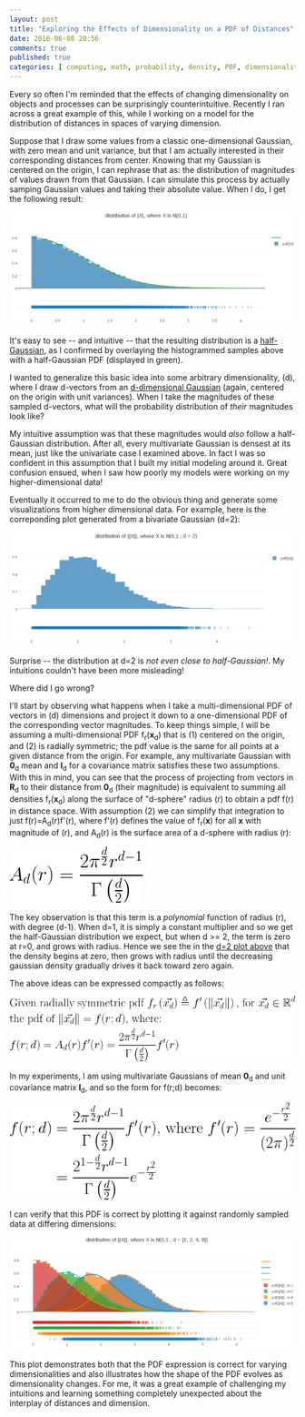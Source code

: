 ```yaml
---
layout: post
title: "Exploring the Effects of Dimensionality on a PDF of Distances"
date: 2016-06-08 20:56
comments: true
published: true
categories: [ computing, math, probability, density, PDF, dimensionality ]
---
```


Every so often I'm reminded that the effects of changing dimensionality on objects and processes can be surprisingly counterintuitive.  Recently I ran across a great example of this, while I working on a model for the distribution of distances in spaces of varying dimension.

Suppose that I draw some values from a classic one-dimensional Gaussian, with zero mean and unit variance, but that I am actually interested in their corresponding distances from center.  Knowing that my Gaussian is centered on the origin, I can rephrase that as: the distribution of magnitudes of values drawn from that Gaussian.  I can simulate this process by actually samping Gaussian values and taking their absolute value.  When I do, I get the following result:

![Figure 1](/assets/images/dist_dist/figure1.png)

It's easy to see -- and intuitive -- that the resulting distribution is a [half-Gaussian](https://en.wikipedia.org/wiki/Half-normal_distribution), as I confirmed by overlaying the histogrammed samples above with a half-Gaussian PDF (displayed in green).

I wanted to generalize this basic idea into some arbitrary dimensionality, (d), where I draw d-vectors from an [d-dimensional Gaussian](https://en.wikipedia.org/wiki/Multivariate_normal_distribution) (again, centered on the origin with unit variances). When I take the magnitudes of these sampled d-vectors, what will the probability distribution of _their_ magnitudes look like?

My intuitive assumption was that these magnitudes would _also_ follow a half-Gaussian distribution.  After all, every multivariate Gaussian is densest at its mean, just like the univariate case I examined above.  In fact I was so confident in this assumption that I built my initial modeling around it.  Great confusion ensued, when I saw how poorly my models were working on my higher-dimensional data!

Eventually it occurred to me to do the obvious thing and generate some visualizations from higher dimensional data.  For example, here is the correponding plot generated from a bivariate Gaussian (d=2):

<a name="figure2"></a>
![Figure 2](/assets/images/dist_dist/figure2.png)

Surprise -- the distribution at d=2 is _not even close to half-Gaussian!_.  My intuitions couldn't have been more misleading!

Where did I go wrong?

I'll start by observing what happens when I take a multi-dimensional PDF of vectors in (d) dimensions and project it down to a one-dimensional PDF of the corresponding vector magnitudes. To keep things simple, I will be assuming a multi-dimensional PDF <nobr>f<sub>r</sub>(**x**<sub>d</sub>)</nobr> that is (1) centered on the origin, and (2) is radially symmetric; the pdf value is the same for all points at a given distance from the origin.  For example, any multivariate Gaussian with **0**<sub>d</sub> mean and **I**<sub>d</sub> for a covariance matrix satisfies these two assumptions.  With this in mind, you can see that the process of projecting from vectors in **R**<sub>d</sub> to their distance from **0**<sub>d</sub> (their magnitude) is equivalent to summing all densities <nobr>f<sub>r</sub>(**x**<sub>d</sub>)</nobr> along the surface of "d-sphere" radius (r) to obtain a pdf f(r) in distance space.  With assumption (2) we can simplify that integration to just <nobr>f(r)=A<sub>d</sub>(r)f'(r)</nobr>, where f'(r) defines the value of <nobr>f<sub>r</sub>(**x**)</nobr> for all **x** with magnitude of (r), and A<sub>d</sub>(r) is the surface area of a d-sphere with radius (r):

![Figure 3](/assets/images/dist_dist/ztrlusa.png)

The key observation is that this term is a _polynomial_ function of radius (r), with degree (d-1).  When d=1, it is simply a constant multiplier and so we get the half-Gaussian distribution we expect, but when <nobr>d >= 2</nobr>, the term is zero at r=0, and grows with radius.  Hence we see the in the [d=2 plot above](#figure2) that the density begins at zero, then grows with radius until the decreasing gaussian density gradually drives it back toward zero again.

The above ideas can be expressed compactly as follows:

![Figure 4](/assets/images/dist_dist/jukgy85.png)

In my experiments, I am using multivariate Gaussians of mean **0**<sub>d</sub> and unit covariance matrix **I**<sub>d</sub>, and so the form for f(r;d) becomes:

![Figure 4](/assets/images/dist_dist/gwwv5a5.png)

I can verify that this PDF is correct by plotting it against randomly sampled data at differing dimensions:

![Figure 5](/assets/images/dist_dist/figure3.png)

This plot demonstrates both that the PDF expression is correct for varying dimensionalities and also illustrates how the shape of the PDF evolves as dimensionality changes.  For me, it was a great example of challenging my intuitions and learning something completely unexpected about the interplay of distances and dimension.
